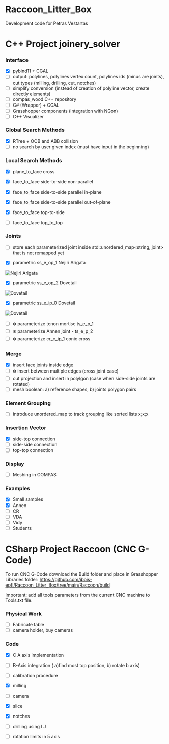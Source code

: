 # Raccoon_Litter_Box
Development code for Petras Vestartas

# C++ Project joinery_solver

### Interface
- [x] pybind11 + CGAL
- [ ] output: polylines, polylines vertex count, polylines ids (minus are joints), cut types (milling, drilling, cut, notches)
- [ ] simplify conversion (instead of creation of polyline vector, create directly elements)
- [ ] compas_wood C++ repository
- [ ] C# (Wrapper) + CGAL
- [ ] Grasshopper components (integration with NGon)
- [ ] C++ Visualizer

### Global Search Methods
- [x] RTree + OOB and ABB collision
- [ ] no search by user given index (must have input in the beginning)

### Local Search Methods
- [x] plane_to_face cross
- [x] face_to_face side-to-side non-parallel
- [x] face_to_face side-to-side parallel in-plane
- [x] face_to_face side-to-side parallel out-of-plane
- [x] face_to_face top-to-side 
- [ ] face_to_face top_to_top 


### Joints
- [ ] store each parameterized joint inside std::unordered_map<string, joint> that is not remapped yet

- [x] parametric ss_e_op_1 Nejiri Arigata 

![Nejiri Arigata](https://github.com/ibois-epfl/Raccoon_Litter_Box/blob/main/joinery_solver/documentation/joint_documentation_0.jpg) 

- [x] parametric ss_e_op_2 Dovetail

![Dovetail](https://github.com/ibois-epfl/Raccoon_Litter_Box/blob/main/joinery_solver/documentation/joint_documentation_1.jpg) 

- [x] parametric ss_e_ip_0 Dovetail 

![Dovetail](https://github.com/ibois-epfl/Raccoon_Litter_Box/blob/main/joinery_solver/documentation/joint_documentation_2.jpg) 

- [ ] :snowflake: parameterize tenon mortise ts_e_p_1
- [ ] :snowflake: parameterize Annen joint - ts_e_p_2
- [ ] :snowflake: parameterize cr_c_ip_1 conic cross 

### Merge
- [x] insert face joints inside edge
- [ ] :snowflake: insert between multiple edges (cross joint case)
- [ ] cut projection and insert in polylgon (case when side-side joints are rotated)
- [ ] mesh boolean: a) reference shapes, b) joints polygon pairs

### Element Grouping
- [ ] introduce unordered_map to track grouping like sorted lists x;x;x

### Insertion Vector
- [x] side-top connection
- [ ] side-side connection
- [ ] top-top connection

### Display
- [ ] Meshing in COMPAS

### Examples
- [x] Small samples
- [x] Annen
- [ ] CR
- [ ] VDA
- [ ] Vidy
- [ ] Students

# CSharp Project Raccoon (CNC G-Code)
To run CNC G-Code download the Build folder and place in Grasshopper Libraries folder: 
https://github.com/ibois-epfl/Raccoon_Litter_Box/tree/main/Raccoon/build

Important: add all tools parameters from the current CNC machine to Tools.txt file.

### Physical Work
- [ ] Fabricate table
- [ ] camera holder, buy cameras

### Code

- [x] C A axis implementation
- [ ] B-Axis integration ( a)find most top position, b) rotate b axis)
- [ ] calibration procedure
- [x] milling
- [ ] camera
- [x] slice
- [x] notches 
- [ ] drilling using I J  
- [ ] rotation limits in 5 axis


